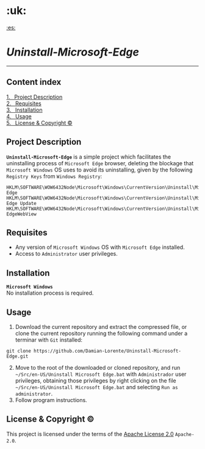 <!--------------->
<!----LICENSE---->
<!--------------->
<!--
Copyright 2024 96985922+Damian-Lorente@users.noreply.github.com

Licensed under the Apache License, Version 2.0 (the "License");
you may not use this file except in compliance with the License.
You may obtain a copy of the License at

  http://www.apache.org/licenses/LICENSE-2.0

Unless required by applicable law or agreed to in writing, software
distributed under the License is distributed on an "AS IS" BASIS,
WITHOUT WARRANTIES OR CONDITIONS OF ANY KIND, either express or implied.
See the License for the specific language governing permissions and
limitations under the License.
-->



<!------------------->
<!----DESCRIPTION---->
<!------------------->
<!--"Readme.md" file for the GitHub-->
<!--repository "Xxx".-->



<!------------------------->
<!----MARKDOWN DOCUMENT---->
<!------------------------->
<!---1 Languages-->
<!---1.1 Current language (English)--->
<h1>:uk:</h1>
<!---1.2 Other languages--->
<a href="Readme%20(es-ES).md">:es:</a>


<!---2 Name of the project--->
# *Uninstall-Microsoft-Edge*
---


<!---3 Content index--->
## Content index
[1.&ensp; Project Description](#project-description)<br>
[2.&ensp; Requisites](#requisites)<br>
[3.&ensp; Installation](#installation)<br>
[4.&ensp; Usage](#usage)<br>
[5.&ensp; License & Copyright ©](#license--copyright-)


<!---4 Project description--->
## Project Description
**`Uninstall-Microsoft-Edge`** is a simple project which facilitates the uninstalling process of `Microsoft Edge` browser, deleting the blockage that `Microsoft Windows` OS uses to avoid its uninstalling, given by the following `Registry Keys` from `Windows Registry`:
```
HKLM\SOFTWARE\WOW6432Node\Microsoft\Windows\CurrentVersion\Uninstall\Microsoft Edge
HKLM\SOFTWARE\WOW6432Node\Microsoft\Windows\CurrentVersion\Uninstall\Microsoft Edge Update
HKLM\SOFTWARE\WOW6432Node\Microsoft\Windows\CurrentVersion\Uninstall\Microsoft EdgeWebView
```


<!---5 Requisites for use-->
## Requisites
+  Any version of `Microsoft Windows` OS with `Microsoft Edge` installed.
+  Access to `Administrator` user privileges.


<!---6 Installation process--->
## Installation
**`Microsoft Windows`**\
No installation process is required.


<!---7 Usage instructions-->
## Usage
1. Download the current repository and extract the compressed file, or clone the current repository running the following command under a terminar with `Git` installed:

```
git clone https://github.com/Damian-Lorente/Uninstall-Microsoft-Edge.git
```
2. Move to the root of the downloaded or cloned repository, and run `~/Src/en-US/Uninstall Microsoft Edge.bat` with `Administrador` user privileges, obtaining those privileges by right clicking on the file `~/Src/en-US/Uninstall Microsoft Edge.bat` and selecting `Run as administrator`.
3. Follow program instructions.


<!---8 License of use-->
## License & Copyright ©
This project is licensed under the terms of the <a href="..\License.md">Apache License 2.0</a> `Apache-2.0`.